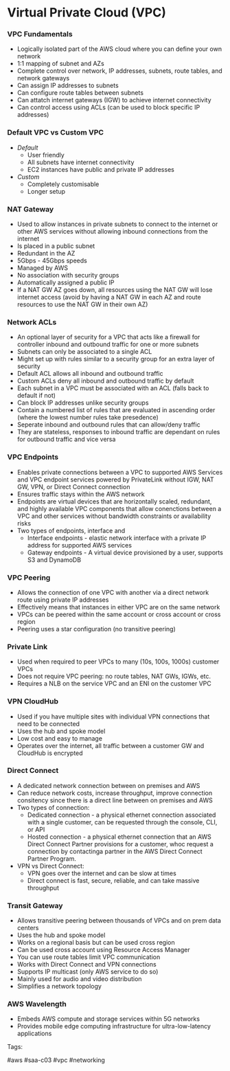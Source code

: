 # Virtual Private Cloud (VPC)

### VPC Fundamentals

* Logically isolated part of the AWS cloud where you can define your own
  network
* 1:1 mapping of subnet and AZs
* Complete control over network, IP addresses, subnets, route tables,
  and network gateways
* Can assign IP addresses to subnets
* Can configure route tables between subnets
* Can attatch internet gateways (IGW) to achieve internet connectivity
* Can control access using ACLs (can be used to block specific IP
  addresses)

### Default VPC vs Custom VPC

* *Default*
  * User friendly
  * All subnets have internet connectivity
  * EC2 instances have public and private IP addresses
* *Custom*
  * Completely customisable
  * Longer setup


### NAT Gateway

* Used to allow instances in private subnets to connect to the internet
  or other AWS services without allowing inbound connections from the
  internet
* Is placed in a public subnet
* Redundant in the AZ
* 5Gbps - 45Gbps speeds
* Managed by AWS
* No association with security groups
* Automatically assigned a public IP
* If a NAT GW AZ goes down, all resources using the NAT GW will lose
  internet access (avoid by having a NAT GW in each AZ and route
  resources to use the NAT GW in their own AZ)

### Network ACLs

* An optional layer of security for a VPC that acts like a firewall for
  controller inbound and outbound traffic for one or more subnets
* Subnets can only be associated to a single ACL
* Might set up with rules similar to a security group for an extra layer
  of security
* Default ACL allows all inbound and outbound traffic
* Custom ACLs deny all inbound and outbound traffic by default
* Each subnet in a VPC must be associated with an ACL (falls back to
  default if not)
* Can block IP addresses unlike security groups
* Contain a numbered list of rules that are evaluated in ascending order
  (where the lowest number rules take presedence)
* Seperate inbound and outbound rules that can allow/deny traffic
* They are stateless, responses to inbound traffic are dependant on
  rules for outbound traffic and vice versa

### VPC Endpoints

* Enables private connections between a VPC to supported AWS Services
  and VPC endpoint services powered by PrivateLink without IGW, NAT GW,
  VPN, or Direct Connect connection
* Ensures traffic stays within the AWS network
* Endpoints are virtual devices that are horizontally scaled, redundant,
  and highly available VPC components that allow conenctions between a
  VPC and other services without bandwidth constraints or availability
  risks
* Two types of endpoints, interface and
  * Interface endpoints - elastic network interface with a private IP
    address for supported AWS services
  * Gateway endpoints - A virtual device provisioned by a user, supports
    S3 and DynamoDB

### VPC Peering

* Allows the connection of one VPC with another via a direct network
  route using private IP addresses
* Effectively means that instances in either VPC are on the same network
* VPCs can be peered within the same account or cross account or cross
  region
* Peering uses a star configuration (no transitive peering)

### Private Link

* Used when required to peer VPCs to many (10s, 100s, 1000s) customer
  VPCs
* Does not require VPC peering: no route tables, NAT GWs, IGWs, etc.
* Requires a NLB on the service VPC and an ENI on the customer VPC

### VPN CloudHub

* Used if you have multiple sites with individual VPN connections that
  need to be connected
* Uses the hub and spoke model
* Low cost and easy to manage
* Operates over the internet, all traffic between a customer GW and
  CloudHub is encrypted

### Direct Connect

* A dedicated network connection between on premises and AWS
* Can reduce network costs, increase throughput, improve connection
  consitency since there is a direct line between on premises and AWS
* Two types of connection:
  * Dedicated connection - a physical ethernet connection associated
    with a single customer, can be requested through the console, CLI,
    or API
  * Hosted connection - a physical ethernet connection that an AWS
    Direct Connect Partner provisions for a customer, whoc request a
    connection by contactinga partner in the AWS Direct Connect Partner
    Program.
* VPN vs Direct Connect:
  * VPN goes over the internet and can be slow at times
  * Direct connect is fast, secure, reliable, and can take massive
    throughput

### Transit Gateway

* Allows transitive peering between thousands of VPCs and on prem data
  centers
* Uses the hub and spoke model
* Works on a regional basis but can be used cross region
* Can be used cross account using Resource Access Manager
* You can use route tables limit VPC communication
* Works with Direct Connect and VPN connections
* Supports IP multicast (only AWS service to do so)
* Mainly used for audio and video distribution
* Simplifies a network topology

### AWS Wavelength

* Embeds AWS compute and storage services within 5G networks
* Provides mobile edge computing infrastructure for ultra-low-latency applications

Tags:

  #aws #saa-c03 #vpc #networking
